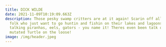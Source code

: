 ```yaml
---
title: DICK WILDE
date: 2021-11-09T10:19:09.663Z
description: Those pesky swamp critters are at it again! Scarin off all the good
  folk who just want to go huntin and fishin on their lakes and lagoons! Were
  talking piranhas, eels, gators - you name it! Theres even been talk of a giant
  mutated Turtle on the loose!
image: /img/header.jpeg
---
```

